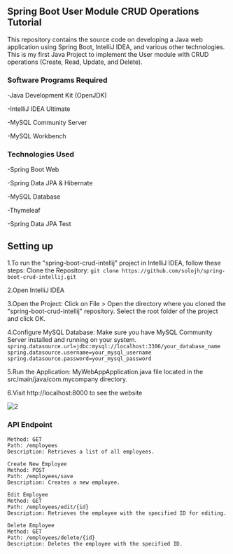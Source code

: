 ## Spring Boot User Module CRUD Operations Tutorial
This repository contains the source code on developing a Java web application using Spring Boot, IntelliJ IDEA, and various other technologies. 
This is my first Java Project to implement the User module with CRUD operations (Create, Read, Update, and Delete).

### Software Programs Required
-Java Development Kit (OpenJDK)

-IntelliJ IDEA Ultimate

-MySQL Community Server

-MySQL Workbench

### Technologies Used
-Spring Boot Web

-Spring Data JPA & Hibernate

-MySQL Database

-Thymeleaf

-Spring Data JPA Test

## Setting up

1.To run the "spring-boot-crud-intellij" project in IntelliJ IDEA, follow these steps:
Clone the Repository: 
```git clone https://github.com/solojh/spring-boot-crud-intellij.git```

2.Open IntelliJ IDEA

3.Open the Project: Click on File > Open the directory where you cloned the "spring-boot-crud-intellij" repository. Select the root folder of the project and click OK.

4.Configure MySQL Database: Make sure you have MySQL Community Server installed and running on your system. 
```spring.datasource.url=jdbc:mysql://localhost:3306/your_database_name```
```spring.datasource.username=your_mysql_username```
```spring.datasource.password=your_mysql_password```

5.Run the Application: MyWebAppApplication.java file located in the src/main/java/com.mycompany directory. 

6.Visit http://localhost:8000 to see the website

![2](https://github.com/solojh/Spring-Boot-CRUD-Java-Employee-Management-System/assets/97234810/6ab25cb9-2670-46e5-8edf-6d878a75fa69)

### API Endpoint
```Get All Employees
Method: GET
Path: /employees
Description: Retrieves a list of all employees.

Create New Employee
Method: POST
Path: /employees/save
Description: Creates a new employee.

Edit Employee
Method: GET
Path: /employees/edit/{id}
Description: Retrieves the employee with the specified ID for editing.

Delete Employee
Method: GET
Path: /employees/delete/{id}
Description: Deletes the employee with the specified ID.
```




